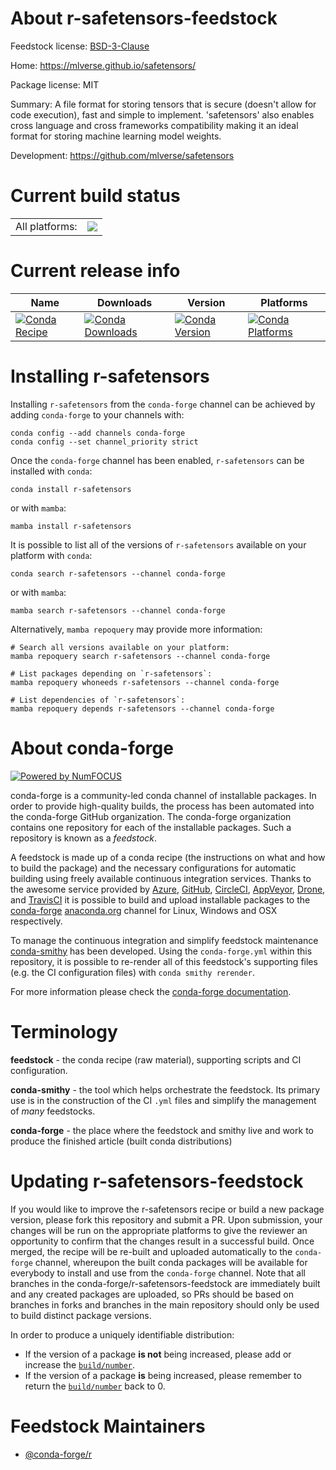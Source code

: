 About r-safetensors-feedstock
=============================

Feedstock license: [BSD-3-Clause](https://github.com/conda-forge/r-safetensors-feedstock/blob/main/LICENSE.txt)

Home: https://mlverse.github.io/safetensors/

Package license: MIT

Summary: A file format for storing tensors that is secure (doesn't allow for code execution), fast and simple to implement. 'safetensors' also enables cross language and cross frameworks compatibility making it an ideal format for storing machine learning model weights.

Development: https://github.com/mlverse/safetensors

Current build status
====================


<table><tr><td>All platforms:</td>
    <td>
      <a href="https://dev.azure.com/conda-forge/feedstock-builds/_build/latest?definitionId=21113&branchName=main">
        <img src="https://dev.azure.com/conda-forge/feedstock-builds/_apis/build/status/r-safetensors-feedstock?branchName=main">
      </a>
    </td>
  </tr>
</table>

Current release info
====================

| Name | Downloads | Version | Platforms |
| --- | --- | --- | --- |
| [![Conda Recipe](https://img.shields.io/badge/recipe-r--safetensors-green.svg)](https://anaconda.org/conda-forge/r-safetensors) | [![Conda Downloads](https://img.shields.io/conda/dn/conda-forge/r-safetensors.svg)](https://anaconda.org/conda-forge/r-safetensors) | [![Conda Version](https://img.shields.io/conda/vn/conda-forge/r-safetensors.svg)](https://anaconda.org/conda-forge/r-safetensors) | [![Conda Platforms](https://img.shields.io/conda/pn/conda-forge/r-safetensors.svg)](https://anaconda.org/conda-forge/r-safetensors) |

Installing r-safetensors
========================

Installing `r-safetensors` from the `conda-forge` channel can be achieved by adding `conda-forge` to your channels with:

```
conda config --add channels conda-forge
conda config --set channel_priority strict
```

Once the `conda-forge` channel has been enabled, `r-safetensors` can be installed with `conda`:

```
conda install r-safetensors
```

or with `mamba`:

```
mamba install r-safetensors
```

It is possible to list all of the versions of `r-safetensors` available on your platform with `conda`:

```
conda search r-safetensors --channel conda-forge
```

or with `mamba`:

```
mamba search r-safetensors --channel conda-forge
```

Alternatively, `mamba repoquery` may provide more information:

```
# Search all versions available on your platform:
mamba repoquery search r-safetensors --channel conda-forge

# List packages depending on `r-safetensors`:
mamba repoquery whoneeds r-safetensors --channel conda-forge

# List dependencies of `r-safetensors`:
mamba repoquery depends r-safetensors --channel conda-forge
```


About conda-forge
=================

[![Powered by
NumFOCUS](https://img.shields.io/badge/powered%20by-NumFOCUS-orange.svg?style=flat&colorA=E1523D&colorB=007D8A)](https://numfocus.org)

conda-forge is a community-led conda channel of installable packages.
In order to provide high-quality builds, the process has been automated into the
conda-forge GitHub organization. The conda-forge organization contains one repository
for each of the installable packages. Such a repository is known as a *feedstock*.

A feedstock is made up of a conda recipe (the instructions on what and how to build
the package) and the necessary configurations for automatic building using freely
available continuous integration services. Thanks to the awesome service provided by
[Azure](https://azure.microsoft.com/en-us/services/devops/), [GitHub](https://github.com/),
[CircleCI](https://circleci.com/), [AppVeyor](https://www.appveyor.com/),
[Drone](https://cloud.drone.io/welcome), and [TravisCI](https://travis-ci.com/)
it is possible to build and upload installable packages to the
[conda-forge](https://anaconda.org/conda-forge) [anaconda.org](https://anaconda.org/)
channel for Linux, Windows and OSX respectively.

To manage the continuous integration and simplify feedstock maintenance
[conda-smithy](https://github.com/conda-forge/conda-smithy) has been developed.
Using the ``conda-forge.yml`` within this repository, it is possible to re-render all of
this feedstock's supporting files (e.g. the CI configuration files) with ``conda smithy rerender``.

For more information please check the [conda-forge documentation](https://conda-forge.org/docs/).

Terminology
===========

**feedstock** - the conda recipe (raw material), supporting scripts and CI configuration.

**conda-smithy** - the tool which helps orchestrate the feedstock.
                   Its primary use is in the construction of the CI ``.yml`` files
                   and simplify the management of *many* feedstocks.

**conda-forge** - the place where the feedstock and smithy live and work to
                  produce the finished article (built conda distributions)


Updating r-safetensors-feedstock
================================

If you would like to improve the r-safetensors recipe or build a new
package version, please fork this repository and submit a PR. Upon submission,
your changes will be run on the appropriate platforms to give the reviewer an
opportunity to confirm that the changes result in a successful build. Once
merged, the recipe will be re-built and uploaded automatically to the
`conda-forge` channel, whereupon the built conda packages will be available for
everybody to install and use from the `conda-forge` channel.
Note that all branches in the conda-forge/r-safetensors-feedstock are
immediately built and any created packages are uploaded, so PRs should be based
on branches in forks and branches in the main repository should only be used to
build distinct package versions.

In order to produce a uniquely identifiable distribution:
 * If the version of a package **is not** being increased, please add or increase
   the [``build/number``](https://docs.conda.io/projects/conda-build/en/latest/resources/define-metadata.html#build-number-and-string).
 * If the version of a package **is** being increased, please remember to return
   the [``build/number``](https://docs.conda.io/projects/conda-build/en/latest/resources/define-metadata.html#build-number-and-string)
   back to 0.

Feedstock Maintainers
=====================

* [@conda-forge/r](https://github.com/orgs/conda-forge/teams/r/)


